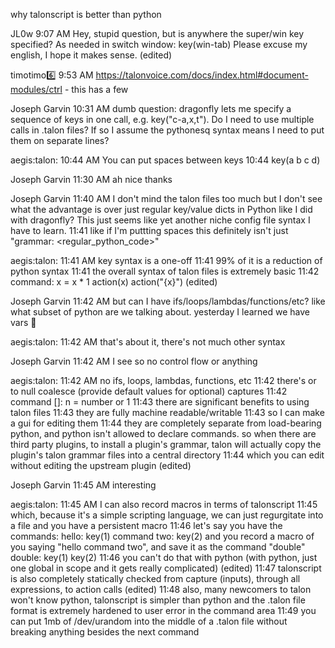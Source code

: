 

why talonscript is better than python


JL0w  9:07 AM
Hey, stupid question, but is anywhere the super/win key specified? As  needed in switch window:
key(win-tab)
Please excuse my english, I hope it makes sense. (edited) 






timotimo:six:  9:53 AM
https://talonvoice.com/docs/index.html#document-modules/ctrl - this has a few

Joseph Garvin  10:31 AM
dumb question: dragonfly lets me specify a sequence of keys in one call, e.g. key("c-a,x,t"). Do I need to use multiple calls in .talon files? If so I assume the pythonesq syntax means I need to put them on separate lines?

aegis:talon:  10:44 AM
You can put spaces between keys
10:44
key(a b c d)

Joseph Garvin  11:30 AM
ah nice thanks

Joseph Garvin  11:40 AM
I don't mind the talon files too much but I don't see what the advantage is over just regular key/value dicts in Python like I did with dragonfly? This just seems like yet another niche config file syntax I have to learn.
11:41
like if I'm puttting spaces this definitely isn't just "grammar: <regular_python_code>"

aegis:talon:  11:41 AM
key syntax is a one-off
11:41
99% of it is a reduction of python syntax
11:41
the overall syntax of talon files is extremely basic
11:42
command:
    x = x * 1
    action(x)
    action("{x}")
(edited)

Joseph Garvin  11:42 AM
but can I have ifs/loops/lambdas/functions/etc? like what subset of python are we talking about. yesterday I learned we have vars :slightly_smiling_face:

aegis:talon:  11:42 AM
that's about it, there's not much other syntax

Joseph Garvin  11:42 AM
I see so no control flow or anything

aegis:talon:  11:42 AM
no ifs, loops, lambdas, functions, etc
11:42
there's or to null coalesce (provide default values for optional) captures
11:42
command [<number>]:
    n = number or 1
11:43
there are significant benefits to using talon files
11:43
they are fully machine readable/writable
11:43
so I can make a gui for editing them
11:44
they are completely separate from load-bearing python, and python isn't allowed to declare commands. so when there are third party plugins, to install a plugin's grammar, talon will actually copy the plugin's talon grammar files into a central directory
11:44
which you can edit without editing the upstream plugin (edited) 

Joseph Garvin  11:45 AM
interesting

aegis:talon:  11:45 AM
I can also record macros in terms of talonscript
11:45
which, because it's a simple scripting language, we can just regurgitate into a file and you have a persistent macro
11:46
let's say you have the commands:
hello: key(1)
command two: key(2)
and you record a macro of you saying "hello command two", and save it as the command "double"
double:
    key(1)
    key(2)
11:46
you can't do that with python (with python, just one global in scope and it gets really complicated) (edited) 
11:47
talonscript is also completely statically checked from capture (inputs), through all expressions, to action calls (edited) 
11:48
also, many newcomers to talon won't know python, talonscript is simpler than python and the .talon file format is extremely hardened to user error in the command area
11:49
you can put 1mb of /dev/urandom into the middle of a .talon file without breaking anything besides the next command